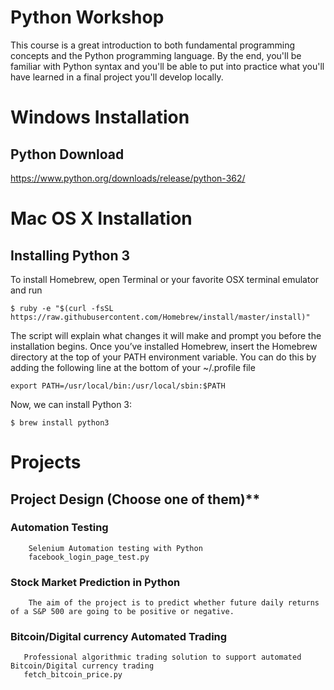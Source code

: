 # Python Workshop
This course is a great introduction to both fundamental programming concepts and the Python programming language. 
By the end, you'll be familiar with Python syntax and you'll be able to put into practice what you'll have learned in a final project you'll develop locally.

# Windows Installation 
## Python Download

https://www.python.org/downloads/release/python-362/

#  Mac OS X Installation

## Installing Python 3

To install Homebrew, open Terminal or your favorite OSX terminal emulator and run

`$ ruby -e "$(curl -fsSL https://raw.githubusercontent.com/Homebrew/install/master/install)"`

The script will explain what changes it will make and prompt you before the installation begins. Once you’ve installed Homebrew, insert the Homebrew directory at the top of your PATH environment variable. You can do this by adding the following line at the bottom of your ~/.profile file

`export PATH=/usr/local/bin:/usr/local/sbin:$PATH`

Now, we can install Python 3:

`$ brew install python3`

# Projects
## Project Design (Choose one of them)**

   ### Automation Testing
        Selenium Automation testing with Python
        facebook_login_page_test.py
    
   ### Stock Market Prediction in Python
        The aim of the project is to predict whether future daily returns of a S&P 500 are going to be positive or negative.
    
   ### Bitcoin/Digital currency Automated Trading  
       Professional algorithmic trading solution to support automated Bitcoin/Digital currency trading
       fetch_bitcoin_price.py